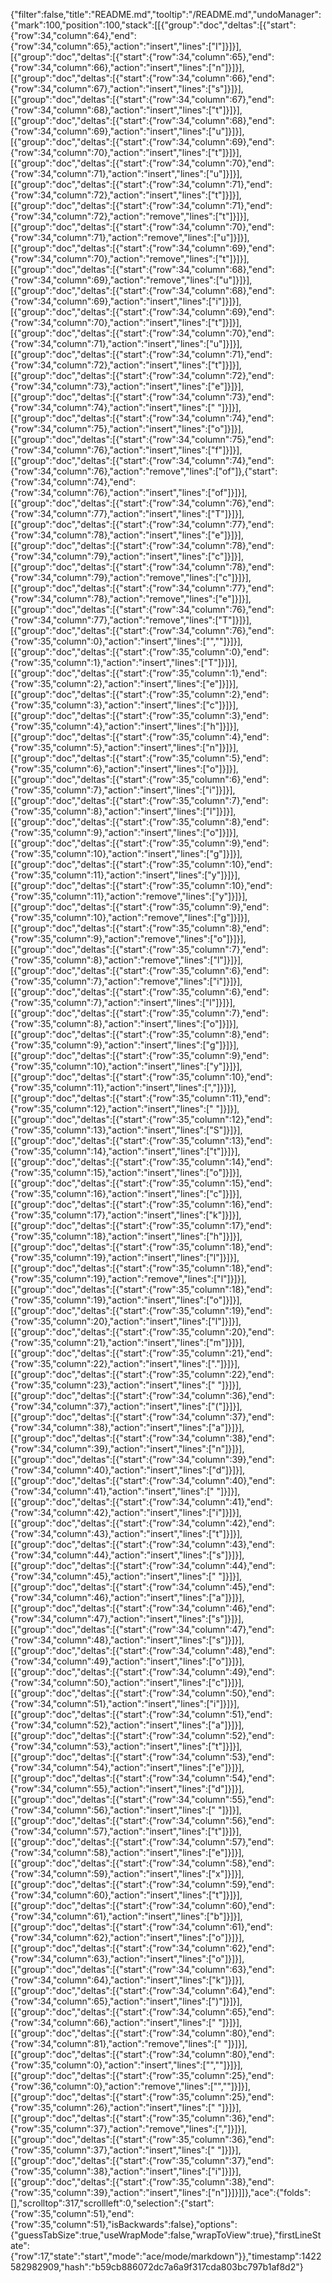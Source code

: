 {"filter":false,"title":"README.md","tooltip":"/README.md","undoManager":{"mark":100,"position":100,"stack":[[{"group":"doc","deltas":[{"start":{"row":34,"column":64},"end":{"row":34,"column":65},"action":"insert","lines":["I"]}]}],[{"group":"doc","deltas":[{"start":{"row":34,"column":65},"end":{"row":34,"column":66},"action":"insert","lines":["n"]}]}],[{"group":"doc","deltas":[{"start":{"row":34,"column":66},"end":{"row":34,"column":67},"action":"insert","lines":["s"]}]}],[{"group":"doc","deltas":[{"start":{"row":34,"column":67},"end":{"row":34,"column":68},"action":"insert","lines":["t"]}]}],[{"group":"doc","deltas":[{"start":{"row":34,"column":68},"end":{"row":34,"column":69},"action":"insert","lines":["u"]}]}],[{"group":"doc","deltas":[{"start":{"row":34,"column":69},"end":{"row":34,"column":70},"action":"insert","lines":["t"]}]}],[{"group":"doc","deltas":[{"start":{"row":34,"column":70},"end":{"row":34,"column":71},"action":"insert","lines":["u"]}]}],[{"group":"doc","deltas":[{"start":{"row":34,"column":71},"end":{"row":34,"column":72},"action":"insert","lines":["t"]}]}],[{"group":"doc","deltas":[{"start":{"row":34,"column":71},"end":{"row":34,"column":72},"action":"remove","lines":["t"]}]}],[{"group":"doc","deltas":[{"start":{"row":34,"column":70},"end":{"row":34,"column":71},"action":"remove","lines":["u"]}]}],[{"group":"doc","deltas":[{"start":{"row":34,"column":69},"end":{"row":34,"column":70},"action":"remove","lines":["t"]}]}],[{"group":"doc","deltas":[{"start":{"row":34,"column":68},"end":{"row":34,"column":69},"action":"remove","lines":["u"]}]}],[{"group":"doc","deltas":[{"start":{"row":34,"column":68},"end":{"row":34,"column":69},"action":"insert","lines":["i"]}]}],[{"group":"doc","deltas":[{"start":{"row":34,"column":69},"end":{"row":34,"column":70},"action":"insert","lines":["t"]}]}],[{"group":"doc","deltas":[{"start":{"row":34,"column":70},"end":{"row":34,"column":71},"action":"insert","lines":["u"]}]}],[{"group":"doc","deltas":[{"start":{"row":34,"column":71},"end":{"row":34,"column":72},"action":"insert","lines":["t"]}]}],[{"group":"doc","deltas":[{"start":{"row":34,"column":72},"end":{"row":34,"column":73},"action":"insert","lines":["e"]}]}],[{"group":"doc","deltas":[{"start":{"row":34,"column":73},"end":{"row":34,"column":74},"action":"insert","lines":[" "]}]}],[{"group":"doc","deltas":[{"start":{"row":34,"column":74},"end":{"row":34,"column":75},"action":"insert","lines":["o"]}]}],[{"group":"doc","deltas":[{"start":{"row":34,"column":75},"end":{"row":34,"column":76},"action":"insert","lines":["f"]}]}],[{"group":"doc","deltas":[{"start":{"row":34,"column":74},"end":{"row":34,"column":76},"action":"remove","lines":["of"]},{"start":{"row":34,"column":74},"end":{"row":34,"column":76},"action":"insert","lines":["of"]}]}],[{"group":"doc","deltas":[{"start":{"row":34,"column":76},"end":{"row":34,"column":77},"action":"insert","lines":["T"]}]}],[{"group":"doc","deltas":[{"start":{"row":34,"column":77},"end":{"row":34,"column":78},"action":"insert","lines":["e"]}]}],[{"group":"doc","deltas":[{"start":{"row":34,"column":78},"end":{"row":34,"column":79},"action":"insert","lines":["c"]}]}],[{"group":"doc","deltas":[{"start":{"row":34,"column":78},"end":{"row":34,"column":79},"action":"remove","lines":["c"]}]}],[{"group":"doc","deltas":[{"start":{"row":34,"column":77},"end":{"row":34,"column":78},"action":"remove","lines":["e"]}]}],[{"group":"doc","deltas":[{"start":{"row":34,"column":76},"end":{"row":34,"column":77},"action":"remove","lines":["T"]}]}],[{"group":"doc","deltas":[{"start":{"row":34,"column":76},"end":{"row":35,"column":0},"action":"insert","lines":["",""]}]}],[{"group":"doc","deltas":[{"start":{"row":35,"column":0},"end":{"row":35,"column":1},"action":"insert","lines":["T"]}]}],[{"group":"doc","deltas":[{"start":{"row":35,"column":1},"end":{"row":35,"column":2},"action":"insert","lines":["e"]}]}],[{"group":"doc","deltas":[{"start":{"row":35,"column":2},"end":{"row":35,"column":3},"action":"insert","lines":["c"]}]}],[{"group":"doc","deltas":[{"start":{"row":35,"column":3},"end":{"row":35,"column":4},"action":"insert","lines":["h"]}]}],[{"group":"doc","deltas":[{"start":{"row":35,"column":4},"end":{"row":35,"column":5},"action":"insert","lines":["n"]}]}],[{"group":"doc","deltas":[{"start":{"row":35,"column":5},"end":{"row":35,"column":6},"action":"insert","lines":["o"]}]}],[{"group":"doc","deltas":[{"start":{"row":35,"column":6},"end":{"row":35,"column":7},"action":"insert","lines":["i"]}]}],[{"group":"doc","deltas":[{"start":{"row":35,"column":7},"end":{"row":35,"column":8},"action":"insert","lines":["l"]}]}],[{"group":"doc","deltas":[{"start":{"row":35,"column":8},"end":{"row":35,"column":9},"action":"insert","lines":["o"]}]}],[{"group":"doc","deltas":[{"start":{"row":35,"column":9},"end":{"row":35,"column":10},"action":"insert","lines":["g"]}]}],[{"group":"doc","deltas":[{"start":{"row":35,"column":10},"end":{"row":35,"column":11},"action":"insert","lines":["y"]}]}],[{"group":"doc","deltas":[{"start":{"row":35,"column":10},"end":{"row":35,"column":11},"action":"remove","lines":["y"]}]}],[{"group":"doc","deltas":[{"start":{"row":35,"column":9},"end":{"row":35,"column":10},"action":"remove","lines":["g"]}]}],[{"group":"doc","deltas":[{"start":{"row":35,"column":8},"end":{"row":35,"column":9},"action":"remove","lines":["o"]}]}],[{"group":"doc","deltas":[{"start":{"row":35,"column":7},"end":{"row":35,"column":8},"action":"remove","lines":["l"]}]}],[{"group":"doc","deltas":[{"start":{"row":35,"column":6},"end":{"row":35,"column":7},"action":"remove","lines":["i"]}]}],[{"group":"doc","deltas":[{"start":{"row":35,"column":6},"end":{"row":35,"column":7},"action":"insert","lines":["l"]}]}],[{"group":"doc","deltas":[{"start":{"row":35,"column":7},"end":{"row":35,"column":8},"action":"insert","lines":["o"]}]}],[{"group":"doc","deltas":[{"start":{"row":35,"column":8},"end":{"row":35,"column":9},"action":"insert","lines":["g"]}]}],[{"group":"doc","deltas":[{"start":{"row":35,"column":9},"end":{"row":35,"column":10},"action":"insert","lines":["y"]}]}],[{"group":"doc","deltas":[{"start":{"row":35,"column":10},"end":{"row":35,"column":11},"action":"insert","lines":[","]}]}],[{"group":"doc","deltas":[{"start":{"row":35,"column":11},"end":{"row":35,"column":12},"action":"insert","lines":[" "]}]}],[{"group":"doc","deltas":[{"start":{"row":35,"column":12},"end":{"row":35,"column":13},"action":"insert","lines":["S"]}]}],[{"group":"doc","deltas":[{"start":{"row":35,"column":13},"end":{"row":35,"column":14},"action":"insert","lines":["t"]}]}],[{"group":"doc","deltas":[{"start":{"row":35,"column":14},"end":{"row":35,"column":15},"action":"insert","lines":["o"]}]}],[{"group":"doc","deltas":[{"start":{"row":35,"column":15},"end":{"row":35,"column":16},"action":"insert","lines":["c"]}]}],[{"group":"doc","deltas":[{"start":{"row":35,"column":16},"end":{"row":35,"column":17},"action":"insert","lines":["k"]}]}],[{"group":"doc","deltas":[{"start":{"row":35,"column":17},"end":{"row":35,"column":18},"action":"insert","lines":["h"]}]}],[{"group":"doc","deltas":[{"start":{"row":35,"column":18},"end":{"row":35,"column":19},"action":"insert","lines":["l"]}]}],[{"group":"doc","deltas":[{"start":{"row":35,"column":18},"end":{"row":35,"column":19},"action":"remove","lines":["l"]}]}],[{"group":"doc","deltas":[{"start":{"row":35,"column":18},"end":{"row":35,"column":19},"action":"insert","lines":["o"]}]}],[{"group":"doc","deltas":[{"start":{"row":35,"column":19},"end":{"row":35,"column":20},"action":"insert","lines":["l"]}]}],[{"group":"doc","deltas":[{"start":{"row":35,"column":20},"end":{"row":35,"column":21},"action":"insert","lines":["m"]}]}],[{"group":"doc","deltas":[{"start":{"row":35,"column":21},"end":{"row":35,"column":22},"action":"insert","lines":["."]}]}],[{"group":"doc","deltas":[{"start":{"row":35,"column":22},"end":{"row":35,"column":23},"action":"insert","lines":[" "]}]}],[{"group":"doc","deltas":[{"start":{"row":34,"column":36},"end":{"row":34,"column":37},"action":"insert","lines":["("]}]}],[{"group":"doc","deltas":[{"start":{"row":34,"column":37},"end":{"row":34,"column":38},"action":"insert","lines":["a"]}]}],[{"group":"doc","deltas":[{"start":{"row":34,"column":38},"end":{"row":34,"column":39},"action":"insert","lines":["n"]}]}],[{"group":"doc","deltas":[{"start":{"row":34,"column":39},"end":{"row":34,"column":40},"action":"insert","lines":["d"]}]}],[{"group":"doc","deltas":[{"start":{"row":34,"column":40},"end":{"row":34,"column":41},"action":"insert","lines":[" "]}]}],[{"group":"doc","deltas":[{"start":{"row":34,"column":41},"end":{"row":34,"column":42},"action":"insert","lines":["i"]}]}],[{"group":"doc","deltas":[{"start":{"row":34,"column":42},"end":{"row":34,"column":43},"action":"insert","lines":["t"]}]}],[{"group":"doc","deltas":[{"start":{"row":34,"column":43},"end":{"row":34,"column":44},"action":"insert","lines":["s"]}]}],[{"group":"doc","deltas":[{"start":{"row":34,"column":44},"end":{"row":34,"column":45},"action":"insert","lines":[" "]}]}],[{"group":"doc","deltas":[{"start":{"row":34,"column":45},"end":{"row":34,"column":46},"action":"insert","lines":["a"]}]}],[{"group":"doc","deltas":[{"start":{"row":34,"column":46},"end":{"row":34,"column":47},"action":"insert","lines":["s"]}]}],[{"group":"doc","deltas":[{"start":{"row":34,"column":47},"end":{"row":34,"column":48},"action":"insert","lines":["s"]}]}],[{"group":"doc","deltas":[{"start":{"row":34,"column":48},"end":{"row":34,"column":49},"action":"insert","lines":["o"]}]}],[{"group":"doc","deltas":[{"start":{"row":34,"column":49},"end":{"row":34,"column":50},"action":"insert","lines":["c"]}]}],[{"group":"doc","deltas":[{"start":{"row":34,"column":50},"end":{"row":34,"column":51},"action":"insert","lines":["i"]}]}],[{"group":"doc","deltas":[{"start":{"row":34,"column":51},"end":{"row":34,"column":52},"action":"insert","lines":["a"]}]}],[{"group":"doc","deltas":[{"start":{"row":34,"column":52},"end":{"row":34,"column":53},"action":"insert","lines":["t"]}]}],[{"group":"doc","deltas":[{"start":{"row":34,"column":53},"end":{"row":34,"column":54},"action":"insert","lines":["e"]}]}],[{"group":"doc","deltas":[{"start":{"row":34,"column":54},"end":{"row":34,"column":55},"action":"insert","lines":["d"]}]}],[{"group":"doc","deltas":[{"start":{"row":34,"column":55},"end":{"row":34,"column":56},"action":"insert","lines":[" "]}]}],[{"group":"doc","deltas":[{"start":{"row":34,"column":56},"end":{"row":34,"column":57},"action":"insert","lines":["t"]}]}],[{"group":"doc","deltas":[{"start":{"row":34,"column":57},"end":{"row":34,"column":58},"action":"insert","lines":["e"]}]}],[{"group":"doc","deltas":[{"start":{"row":34,"column":58},"end":{"row":34,"column":59},"action":"insert","lines":["x"]}]}],[{"group":"doc","deltas":[{"start":{"row":34,"column":59},"end":{"row":34,"column":60},"action":"insert","lines":["t"]}]}],[{"group":"doc","deltas":[{"start":{"row":34,"column":60},"end":{"row":34,"column":61},"action":"insert","lines":["b"]}]}],[{"group":"doc","deltas":[{"start":{"row":34,"column":61},"end":{"row":34,"column":62},"action":"insert","lines":["o"]}]}],[{"group":"doc","deltas":[{"start":{"row":34,"column":62},"end":{"row":34,"column":63},"action":"insert","lines":["o"]}]}],[{"group":"doc","deltas":[{"start":{"row":34,"column":63},"end":{"row":34,"column":64},"action":"insert","lines":["k"]}]}],[{"group":"doc","deltas":[{"start":{"row":34,"column":64},"end":{"row":34,"column":65},"action":"insert","lines":[")"]}]}],[{"group":"doc","deltas":[{"start":{"row":34,"column":65},"end":{"row":34,"column":66},"action":"insert","lines":[" "]}]}],[{"group":"doc","deltas":[{"start":{"row":34,"column":80},"end":{"row":34,"column":81},"action":"remove","lines":[" "]}]}],[{"group":"doc","deltas":[{"start":{"row":34,"column":80},"end":{"row":35,"column":0},"action":"insert","lines":["",""]}]}],[{"group":"doc","deltas":[{"start":{"row":35,"column":25},"end":{"row":36,"column":0},"action":"remove","lines":["",""]}]}],[{"group":"doc","deltas":[{"start":{"row":35,"column":25},"end":{"row":35,"column":26},"action":"insert","lines":[" "]}]}],[{"group":"doc","deltas":[{"start":{"row":35,"column":36},"end":{"row":35,"column":37},"action":"remove","lines":[","]}]}],[{"group":"doc","deltas":[{"start":{"row":35,"column":36},"end":{"row":35,"column":37},"action":"insert","lines":[" "]}]}],[{"group":"doc","deltas":[{"start":{"row":35,"column":37},"end":{"row":35,"column":38},"action":"insert","lines":["i"]}]}],[{"group":"doc","deltas":[{"start":{"row":35,"column":38},"end":{"row":35,"column":39},"action":"insert","lines":["n"]}]}]]},"ace":{"folds":[],"scrolltop":317,"scrollleft":0,"selection":{"start":{"row":35,"column":51},"end":{"row":35,"column":51},"isBackwards":false},"options":{"guessTabSize":true,"useWrapMode":false,"wrapToView":true},"firstLineState":{"row":17,"state":"start","mode":"ace/mode/markdown"}},"timestamp":1422582982909,"hash":"b59cb886072dc7a6a9f317cda803bc797b1af8d2"}